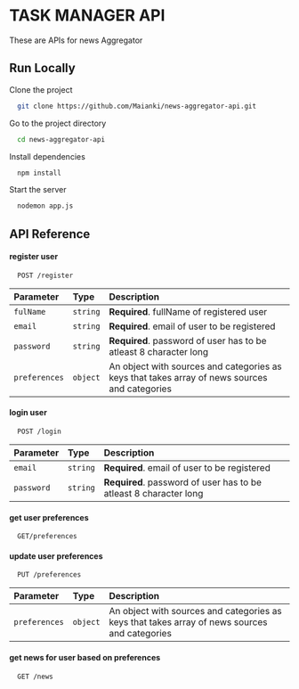 
# TASK MANAGER API

These are APIs for news Aggregator


## Run Locally

Clone the project

```bash
  git clone https://github.com/Maianki/news-aggregator-api.git
```

Go to the project directory

```bash
  cd news-aggregator-api 
```

Install dependencies

```bash
  npm install
```

Start the server

```bash
  nodemon app.js
```


## API Reference

#### register user

```http
  POST /register
```
| Parameter | Type     | Description                       |
| :-------- | :------- | :-------------------------------- |
| `fulName`      | `string` | **Required**. fullName of registered user |
| `email`      | `string` | **Required**. email of user to be registered |
| `password`      | `string` | **Required**. password of user has to be atleast 8 character long |
| `preferences`      | `object` | An object with sources and categories as keys that takes array of news sources and categories|


#### login user
```http
  POST /login
```
| Parameter | Type     | Description                       |
| :-------- | :------- | :-------------------------------- |
| `email`      | `string` | **Required**. email of user to be registered |
| `password`      | `string` | **Required**. password of user has to be atleast 8 character long |


#### get user preferences
```http
  GET/preferences
```


#### update user preferences
```http
  PUT /preferences
```
| Parameter | Type     | Description                       |
| :-------- | :------- | :-------------------------------- |
| `preferences`      | `object` | An object with sources and categories as keys that takes array of news sources and categories|



#### get news for user based on preferences
```http
  GET /news
```
